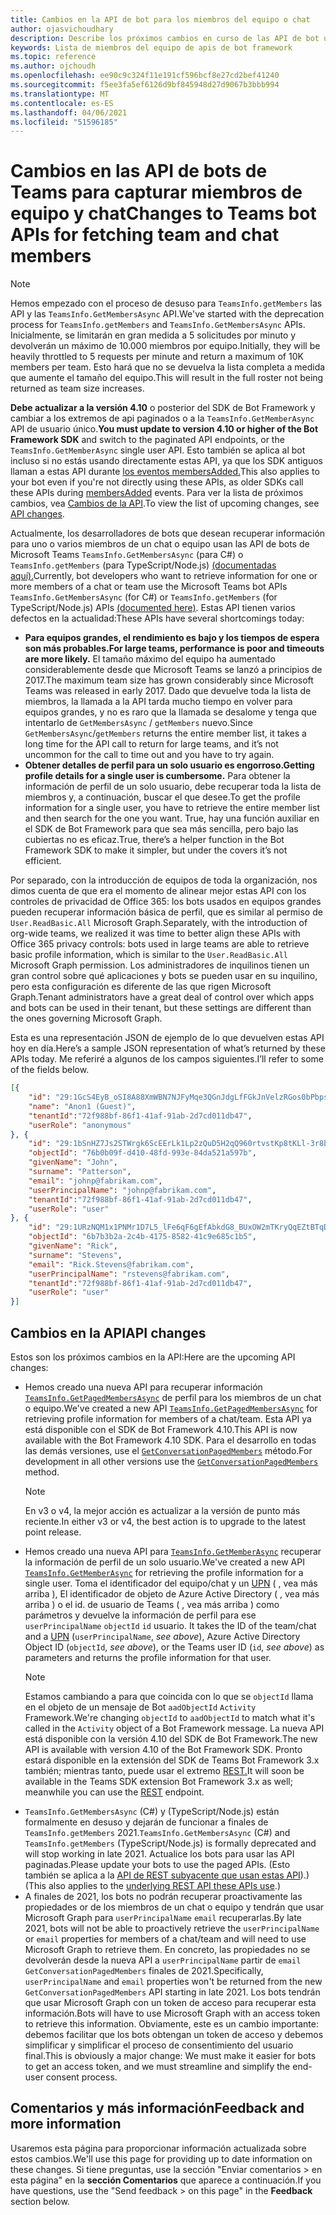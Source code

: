 ```yaml
---
title: Cambios en la API de bot para los miembros del equipo o chat
author: ojasvichoudhary
description: Describe los próximos cambios en curso de las API de bot usadas para recuperar miembros de equipos y chats
keywords: Lista de miembros del equipo de apis de bot framework
ms.topic: reference
ms.author: ojchoudh
ms.openlocfilehash: ee90c9c324f11e191cf596bcf8e27cd2bef41240
ms.sourcegitcommit: f5ee3fa5ef6126d9bf845948d27d9067b3bbb994
ms.translationtype: MT
ms.contentlocale: es-ES
ms.lasthandoff: 04/06/2021
ms.locfileid: "51596185"
---
```

# <a name="changes-to-teams-bot-apis-for-fetching-team-and-chat-members"></a><span data-ttu-id="9cf36-104">Cambios en las API de bots de Teams para capturar miembros de equipo y chat</span><span class="sxs-lookup"><span data-stu-id="9cf36-104">Changes to Teams bot APIs for fetching team and chat members</span></span>

>[!NOTE]
> <span data-ttu-id="9cf36-105">Hemos empezado con el proceso de desuso para `TeamsInfo.getMembers` las API y las `TeamsInfo.GetMembersAsync` API.</span><span class="sxs-lookup"><span data-stu-id="9cf36-105">We've started with the deprecation process for `TeamsInfo.getMembers` and `TeamsInfo.GetMembersAsync` APIs.</span></span> <span data-ttu-id="9cf36-106">Inicialmente, se limitarán en gran medida a 5 solicitudes por minuto y devolverán un máximo de 10.000 miembros por equipo.</span><span class="sxs-lookup"><span data-stu-id="9cf36-106">Initially, they will be heavily throttled to 5 requests per minute and return a maximum of 10K members per team.</span></span> <span data-ttu-id="9cf36-107">Esto hará que no se devuelva la lista completa a medida que aumente el tamaño del equipo.</span><span class="sxs-lookup"><span data-stu-id="9cf36-107">This will result in the full roster not being returned as team size increases.</span></span> 
> 
> <span data-ttu-id="9cf36-108">**Debe actualizar a la versión 4.10** o posterior del SDK de Bot Framework y cambiar a los extremos de api paginados o a la `TeamsInfo.GetMemberAsync` API de usuario único.</span><span class="sxs-lookup"><span data-stu-id="9cf36-108">**You must update to version 4.10 or higher of the Bot Framework SDK** and switch to the paginated API endpoints, or the `TeamsInfo.GetMemberAsync` single user API.</span></span> <span data-ttu-id="9cf36-109">Esto también se aplica al bot incluso si no estás usando directamente estas API, ya que los SDK antiguos llaman a estas API durante [los eventos membersAdded.](../bots/how-to/conversations/subscribe-to-conversation-events.md#team-members-added)</span><span class="sxs-lookup"><span data-stu-id="9cf36-109">This also applies to your bot even if you're not directly using these APIs, as older SDKs call these APIs during [membersAdded](../bots/how-to/conversations/subscribe-to-conversation-events.md#team-members-added) events.</span></span> <span data-ttu-id="9cf36-110">Para ver la lista de próximos cambios, vea [Cambios de la API](team-chat-member-api-changes.md#api-changes).</span><span class="sxs-lookup"><span data-stu-id="9cf36-110">To view the list of upcoming changes, see [API changes](team-chat-member-api-changes.md#api-changes).</span></span> 

<span data-ttu-id="9cf36-111">Actualmente, los desarrolladores de bots que desean recuperar información para uno o varios miembros de un chat o equipo usan las API de bots de Microsoft Teams `TeamsInfo.GetMembersAsync` (para C#) o `TeamsInfo.getMembers` (para TypeScript/Node.js) [(documentadas aquí).](../bots/how-to/get-teams-context.md#fetching-the-roster-or-user-profile)</span><span class="sxs-lookup"><span data-stu-id="9cf36-111">Currently, bot developers who want to retrieve information for one or more members of a chat or team use the Microsoft Teams bot APIs `TeamsInfo.GetMembersAsync` (for C#) or `TeamsInfo.getMembers` (for TypeScript/Node.js) APIs [(documented here)](../bots/how-to/get-teams-context.md#fetching-the-roster-or-user-profile).</span></span> <span data-ttu-id="9cf36-112">Estas API tienen varios defectos en la actualidad:</span><span class="sxs-lookup"><span data-stu-id="9cf36-112">These APIs have several shortcomings today:</span></span>

* <span data-ttu-id="9cf36-113">**Para equipos grandes, el rendimiento es bajo y los tiempos de espera son más probables.**</span><span class="sxs-lookup"><span data-stu-id="9cf36-113">**For large teams, performance is poor and timeouts are more likely.**</span></span> <span data-ttu-id="9cf36-114">El tamaño máximo del equipo ha aumentado considerablemente desde que Microsoft Teams se lanzó a principios de 2017.</span><span class="sxs-lookup"><span data-stu-id="9cf36-114">The maximum team size has grown considerably since Microsoft Teams was released in early 2017.</span></span> <span data-ttu-id="9cf36-115">Dado que devuelve toda la lista de miembros, la llamada a la API tarda mucho tiempo en volver para equipos grandes, y no es raro que la llamada se desalome y tenga que intentarlo de `GetMembersAsync` / `getMembers` nuevo.</span><span class="sxs-lookup"><span data-stu-id="9cf36-115">Since `GetMembersAsync`/`getMembers` returns the entire member list, it takes a long time for the API call to return for large teams, and it’s not uncommon for the call to time out and you have to try again.</span></span>
* <span data-ttu-id="9cf36-116">**Obtener detalles de perfil para un solo usuario es engorroso.**</span><span class="sxs-lookup"><span data-stu-id="9cf36-116">**Getting profile details for a single user is cumbersome.**</span></span> <span data-ttu-id="9cf36-117">Para obtener la información de perfil de un solo usuario, debe recuperar toda la lista de miembros y, a continuación, buscar el que desee.</span><span class="sxs-lookup"><span data-stu-id="9cf36-117">To get the profile information for a single user, you have to retrieve the entire member list and then search for the one you want.</span></span> <span data-ttu-id="9cf36-118">True, hay una función auxiliar en el SDK de Bot Framework para que sea más sencilla, pero bajo las cubiertas no es eficaz.</span><span class="sxs-lookup"><span data-stu-id="9cf36-118">True, there’s a helper function in the Bot Framework SDK to make it simpler, but under the covers it’s not efficient.</span></span>

<span data-ttu-id="9cf36-119">Por separado, con la introducción de equipos de toda la organización, nos dimos cuenta de que era el momento de alinear mejor estas API con los controles de privacidad de Office 365: los bots usados en equipos grandes pueden recuperar información básica de perfil, que es similar al permiso de `User.ReadBasic.All` Microsoft Graph.</span><span class="sxs-lookup"><span data-stu-id="9cf36-119">Separately, with the introduction of org-wide teams, we realized it was time to better align these APIs with Office 365 privacy controls: bots used in large teams are able to retrieve basic profile information, which is similar to the `User.ReadBasic.All` Microsoft Graph permission.</span></span> <span data-ttu-id="9cf36-120">Los administradores de inquilinos tienen un gran control sobre qué aplicaciones y bots se pueden usar en su inquilino, pero esta configuración es diferente de las que rigen Microsoft Graph.</span><span class="sxs-lookup"><span data-stu-id="9cf36-120">Tenant administrators have a great deal of control over which apps and bots can be used in their tenant, but these settings are different than the ones governing Microsoft Graph.</span></span>

<span data-ttu-id="9cf36-121">Esta es una representación JSON de ejemplo de lo que devuelven estas API hoy en día.</span><span class="sxs-lookup"><span data-stu-id="9cf36-121">Here’s a sample JSON representation of what’s returned by these APIs today.</span></span> <span data-ttu-id="9cf36-122">Me referiré a algunos de los campos siguientes.</span><span class="sxs-lookup"><span data-stu-id="9cf36-122">I’ll refer to some of the fields below.</span></span>

```json
[{
    "id": "29:1GcS4EyB_oSI8A88XmWBN7NJFyMqe3QGnJdgLfFGkJnVelzRGos0bPbpsfJjcbAD22bmKc4GMbrY2g4JDrrA8vM06X1-cHHle4zOE6U4ttcc",
    "name": "Anon1 (Guest)",
    "tenantId":"72f988bf-86f1-41af-91ab-2d7cd011db47",
    "userRole": "anonymous"
}, {
    "id": "29:1bSnHZ7Js2STWrgk6ScEErLk1Lp2zQuD5H2qQ960rtvstKp8tKLl-3r8b6DoW0QxZimuTxk_kupZ1DBMpvIQQUAZL-PNj0EORDvRZXy8kvWk",
    "objectId": "76b0b09f-d410-48fd-993e-84da521a597b",
    "givenName": "John",
    "surname": "Patterson",
    "email": "johnp@fabrikam.com",
    "userPrincipalName": "johnp@fabrikam.com",
    "tenantId":"72f988bf-86f1-41af-91ab-2d7cd011db47",
    "userRole": "user"
}, {
    "id": "29:1URzNQM1x1PNMr1D7L5_lFe6qF6gEfAbkdG8_BUxOW2mTKryQqEZtBTqDt10-MghkzjYDuUj4KG6nvg5lFAyjOLiGJ4jzhb99WrnI7XKriCs",
    "objectId": "6b7b3b2a-2c4b-4175-8582-41c9e685c1b5",
    "givenName": "Rick",
    "surname": "Stevens",
    "email": "Rick.Stevens@fabrikam.com",
    "userPrincipalName": "rstevens@fabrikam.com",
    "tenantId":"72f988bf-86f1-41af-91ab-2d7cd011db47",
    "userRole": "user"
}]
```

## <a name="api-changes"></a><span data-ttu-id="9cf36-123">Cambios en la API</span><span class="sxs-lookup"><span data-stu-id="9cf36-123">API changes</span></span>

<span data-ttu-id="9cf36-124">Estos son los próximos cambios en la API:</span><span class="sxs-lookup"><span data-stu-id="9cf36-124">Here are the upcoming API changes:</span></span>

* <span data-ttu-id="9cf36-125">Hemos creado una nueva API para recuperar información [`TeamsInfo.GetPagedMembersAsync`](~/bots/how-to/get-teams-context.md?tabs=dotnet#fetching-the-roster-or-user-profile) de perfil para los miembros de un chat o equipo.</span><span class="sxs-lookup"><span data-stu-id="9cf36-125">We've created a new API [`TeamsInfo.GetPagedMembersAsync`](~/bots/how-to/get-teams-context.md?tabs=dotnet#fetching-the-roster-or-user-profile) for retrieving profile information for members of a chat/team.</span></span> <span data-ttu-id="9cf36-126">Esta API ya está disponible con el SDK de Bot Framework 4.10.</span><span class="sxs-lookup"><span data-stu-id="9cf36-126">This API is now available with the Bot Framework 4.10 SDK.</span></span> <span data-ttu-id="9cf36-127">Para el desarrollo en todas las demás versiones, use el [`GetConversationPagedMembers`](/dotnet/api/microsoft.bot.connector.conversationsextensions.getconversationpagedmembersasync?view=botbuilder-dotnet-stable&preserve-view=true) método.</span><span class="sxs-lookup"><span data-stu-id="9cf36-127">For development in all other versions use the [`GetConversationPagedMembers`](/dotnet/api/microsoft.bot.connector.conversationsextensions.getconversationpagedmembersasync?view=botbuilder-dotnet-stable&preserve-view=true) method.</span></span>
  > [!NOTE]
  > <span data-ttu-id="9cf36-128">En v3 o v4, la mejor acción es actualizar a la versión de punto más reciente.</span><span class="sxs-lookup"><span data-stu-id="9cf36-128">In either v3 or v4, the best action is to upgrade to the latest point release.</span></span>
* <span data-ttu-id="9cf36-129">Hemos creado una nueva API para [`TeamsInfo.GetMemberAsync`](~/bots/how-to/get-teams-context.md?tabs=dotnet#get-single-member-details) recuperar la información de perfil de un solo usuario.</span><span class="sxs-lookup"><span data-stu-id="9cf36-129">We've created a new API [`TeamsInfo.GetMemberAsync`](~/bots/how-to/get-teams-context.md?tabs=dotnet#get-single-member-details) for retrieving the profile information for a single user.</span></span> <span data-ttu-id="9cf36-130">Toma el identificador del equipo/chat y un [UPN](https://docs.microsoft.com/windows/win32/ad/naming-properties#userprincipalname) ( , vea más arriba ), El identificador de objeto de Azure Active Directory ( , vea más arriba ) o el id. de usuario de Teams ( , vea más arriba ) como parámetros y devuelve la información de perfil para ese `userPrincipalName`  `objectId`  `id` usuario. </span><span class="sxs-lookup"><span data-stu-id="9cf36-130">It takes the ID of the team/chat and a [UPN](https://docs.microsoft.com/windows/win32/ad/naming-properties#userprincipalname) (`userPrincipalName`, *see above*), Azure Active Directory Object ID (`objectId`, *see above*), or the Teams user ID (`id`, *see above*) as parameters and returns the profile information for that user.</span></span>
  > [!NOTE]
  > <span data-ttu-id="9cf36-131">Estamos cambiando a para que coincida con lo que se `objectId` llama en el objeto de un mensaje de Bot `aadObjectId` `Activity` Framework.</span><span class="sxs-lookup"><span data-stu-id="9cf36-131">We're changing `objectId` to `aadObjectId` to match what it's called in the `Activity` object of a Bot Framework message.</span></span> <span data-ttu-id="9cf36-132">La nueva API está disponible con la versión 4.10 del SDK de Bot Framework.</span><span class="sxs-lookup"><span data-stu-id="9cf36-132">The new API is available with version 4.10 of the Bot Framework SDK.</span></span> <span data-ttu-id="9cf36-133">Pronto estará disponible en la extensión del SDK de Teams Bot Framework 3.x también; mientras tanto, puede usar el extremo [REST.](~/bots/how-to/get-teams-context.md?tabs=json#get-single-member-details)</span><span class="sxs-lookup"><span data-stu-id="9cf36-133">It will soon be available in the Teams SDK extension Bot Framework 3.x as well; meanwhile you can use the [REST](~/bots/how-to/get-teams-context.md?tabs=json#get-single-member-details) endpoint.</span></span>
* <span data-ttu-id="9cf36-134">`TeamsInfo.GetMembersAsync` (C#) y (TypeScript/Node.js) están formalmente en desuso y dejarán de funcionar a finales de `TeamsInfo.getMembers` 2021.</span><span class="sxs-lookup"><span data-stu-id="9cf36-134">`TeamsInfo.GetMembersAsync` (C#) and `TeamsInfo.getMembers` (TypeScript/Node.js) is formally deprecated and will stop working in late 2021.</span></span> <span data-ttu-id="9cf36-135">Actualice los bots para usar las API paginadas.</span><span class="sxs-lookup"><span data-stu-id="9cf36-135">Please update your bots to use the paged APIs.</span></span> <span data-ttu-id="9cf36-136">(Esto también se aplica a la [API de REST subyacente que usan estas API](~/bots/how-to/get-teams-context.md?tabs=json)).)</span><span class="sxs-lookup"><span data-stu-id="9cf36-136">(This also applies to the [underlying REST API these APIs use](~/bots/how-to/get-teams-context.md?tabs=json).)</span></span>
* <span data-ttu-id="9cf36-137">A finales de 2021, los bots no podrán recuperar proactivamente las propiedades or de los miembros de un chat o equipo y tendrán que usar Microsoft Graph para `userPrincipalName` `email` recuperarlas.</span><span class="sxs-lookup"><span data-stu-id="9cf36-137">By late 2021, bots will not be able to proactively retrieve the `userPrincipalName` or `email` properties for members of a chat/team and will need to use Microsoft Graph to retrieve them.</span></span> <span data-ttu-id="9cf36-138">En concreto, las propiedades no se devolverán desde la nueva API a `userPrincipalName` partir de `email` `GetConversationPagedMembers` finales de 2021.</span><span class="sxs-lookup"><span data-stu-id="9cf36-138">Specifically, `userPrincipalName` and `email` properties won't be returned from the new `GetConversationPagedMembers` API starting in late 2021.</span></span> <span data-ttu-id="9cf36-139">Los bots tendrán que usar Microsoft Graph con un token de acceso para recuperar esta información.</span><span class="sxs-lookup"><span data-stu-id="9cf36-139">Bots will have to use Microsoft Graph with an access token to retrieve this information.</span></span> <span data-ttu-id="9cf36-140">Obviamente, este es un cambio importante: debemos facilitar que los bots obtengan un token de acceso y debemos simplificar y simplificar el proceso de consentimiento del usuario final.</span><span class="sxs-lookup"><span data-stu-id="9cf36-140">This is obviously a major change: We must make it easier for bots to get an access token, and we must streamline and simplify the end-user consent process.</span></span>

## <a name="feedback-and-more-information"></a><span data-ttu-id="9cf36-141">Comentarios y más información</span><span class="sxs-lookup"><span data-stu-id="9cf36-141">Feedback and more information</span></span>

<span data-ttu-id="9cf36-142">Usaremos esta página para proporcionar información actualizada sobre estos cambios.</span><span class="sxs-lookup"><span data-stu-id="9cf36-142">We'll use this page for providing up to date information on these changes.</span></span> <span data-ttu-id="9cf36-143">Si tiene preguntas, use la sección "Enviar comentarios > en esta página" en la **sección Comentarios** que aparece a continuación.</span><span class="sxs-lookup"><span data-stu-id="9cf36-143">If you have questions, use the "Send feedback > on this page" in the **Feedback** section below.</span></span>
